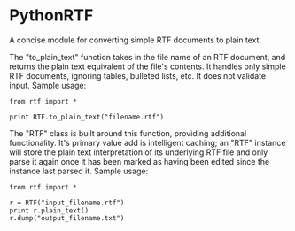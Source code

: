 PythonRTF
=========

A concise module for converting simple RTF documents to plain text.

The "to_plain_text" function takes in the file name of an RTF document, and returns the plain text equivalent of the file's contents. It handles only simple RTF documents, ignoring tables, bulleted lists, etc. It does not validate input. Sample usage:

    from rtf import *
    
    print RTF.to_plain_text("filename.rtf")

The "RTF" class is built around this function, providing additional functionality. It's primary value add is intelligent caching; an "RTF" instance will store the plain text interpretation of its underlying RTF file and only parse it again once it has been marked as having been edited since the instance last parsed it. Sample usage:

    from rtf import *
    
    r = RTF("input_filename.rtf")
    print r.plain_text()
    r.dump("output_filename.txt")
